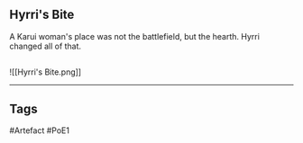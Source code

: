 ## Hyrri's Bite
A Karui woman's place was not the
battlefield, but the hearth.
Hyrri changed all of that.
##
![[Hyrri's Bite.png]]

---
## Tags
#Artefact
#PoE1